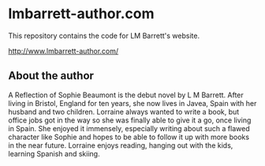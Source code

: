 lmbarrett-author.com
====

This repository contains the code for LM Barrett's website.

http://www.lmbarrett-author.com/

About the author
----

A Reflection of Sophie Beaumont is the debut novel by L M Barrett. After living in Bristol, England for ten years, she now lives in Javea, Spain with her husband and two children. Lorraine always wanted to write a book, but office jobs got in the way so she was finally able to give it a go, once living in Spain. She enjoyed it immensely, especially writing about such a flawed character like Sophie and hopes to be able to follow it up with more books in the near future. Lorraine enjoys reading, hanging out with the kids, learning Spanish and skiing.
